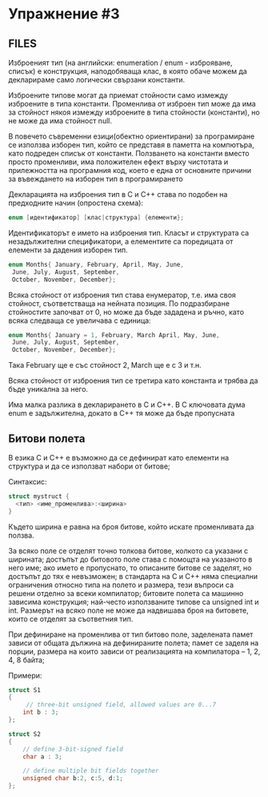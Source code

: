 # Упражнение #3

## FILES

Изброеният тип (на английски: enumeration / enum - изброяване, списък) е конструкция, наподобяваща клас, в която обаче можем да декларираме само логически свързани константи.

Изброените типове могат да приемат стойности само измежду изброените в типа константи. Променлива от изброен тип може да има за стойност някоя измежду изброените в типа стойности (константи), но не може да има стойност null.

В повечето съвременни езици(обектно ориентирани) за програмиране се използва изборен тип, който се представя в паметта на компютъра, като подреден списък от константи. Ползването на константи вместо просто променливи, има положителен ефект върху чистотата и прилежността на програмния код, което е една от основните причини за въвеждането на изборен тип в програмирането

Декларацията на изброения тип в C и C++ става по подобен на предходните начин (опростена схема):

```c++
enum [идентификатор] [клас|структура] {елемeнти};
```

Идентификаторът е името на изброения тип. Класът и структурата са незадължителни спецификатори, а елементите са поредицата от елементи за дадения изборен тип.

```c++
enum Months{ January, February, April, May, June,
 June, July, August, September,
 October, November, December};
```

Всяка стойност от изброения тип става енумератор, т.е. има своя стойност, съответстваща на нейната позиция. По подразбиране стойностите започват от 0, но може да бъде зададена и ръчно, като всяка следваща се увеличава с единица:

```c++
enum Months{ January = 1, February, March April, May, June,
 June, July, August, September,
 October, November, December};
```

Така February ще е със стойност 2, March ще е с 3 и т.н.

Всяка стойност от изброения тип се третира като константа и трябва да бъде уникална за него.

Има малка разлика в декларирането в C и C++. В C ключовата дума enum е задължителна, докато в C++ тя може да бъде пропусната

## Битови полета

В езика C и C++ е възможно да се дефинират като елементи на структура и да се използват набори от битове;

Синтаксис:

```c++
struct mystruct {
  <тип> <име_променлива>:<ширина>
}
```

Където ширина е равна на броя битове, който искате променливата да ползва.

За всяко поле се отделят точно толкова битове, колкото са указани с ширината; достъпът до битовото поле става с помощта на указаното в него име; ако името е пропуснато, то описаните битове се заделят, но достъпът до тях е невъзможен; в стандарта на C и C++ няма специални ограничения относно типа на полето и размера, тези въпроси са решени отделно за всеки компилатор; битовите полета са машинно зависима конструкция; най-често използваните типове са unsigned int и int.
Размерът на всяко поле не може да надвишава броя на битовете, които се отделят за съответния тип.

При дефиниране на променлива от тип битово поле, заделената памет зависи от общата дължина на дефинираните полета; памет се заделя на порции, размера на които зависи от реализацията на компилатора – 1, 2, 4, 8 байта;

Примери:

```c++
struct S1
{
     // three-bit unsigned field, allowed values are 0...7
    int b : 3;
};
```

```c++
struct S2
{
    // define 3-bit-signed field
    char a : 3;

    // define multiple bit fields together
    unsigned char b:2, c:5, d:1;
};
